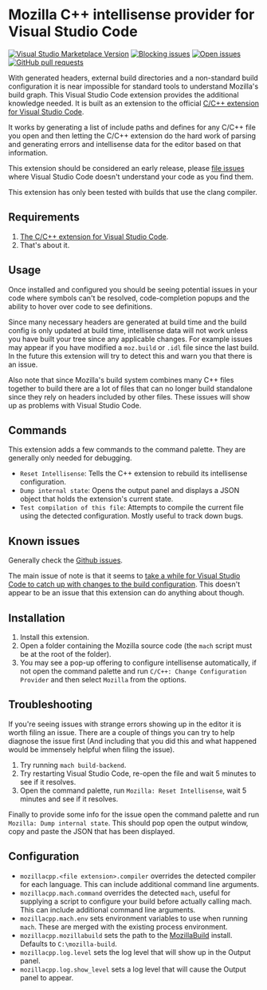 # Mozilla C++ intellisense provider for Visual Studio Code

[![Visual Studio Marketplace Version](https://img.shields.io/visual-studio-marketplace/v/fractalbrew.mozillacpp.svg?style=popout)](https://marketplace.visualstudio.com/items?itemName=fractalbrew.mozillacpp)
[![Blocking issues](https://img.shields.io/github/issues-raw/mossop/vscode-mozillacpp/blocking.svg?style=popout)](https://github.com/Mossop/vscode-mozillacpp/issues?q=is%3Aopen+is%3Aissue+label%3Ablocking)
[![Open issues](https://img.shields.io/github/issues-raw/mossop/vscode-mozillacpp.svg?style=popout)](https://github.com/Mossop/vscode-mozillacpp/issues)
[![GitHub pull requests](https://img.shields.io/github/issues-pr-raw/mossop/vscode-mozillacpp.svg?style=popout)](https://github.com/Mossop/vscode-mozillacpp/pulls)

With generated headers, external build directories and a non-standard build
configuration it is near impossible for standard tools to understand Mozilla's
build graph. This Visual Studio Code extension provides the additional knowledge
needed. It is built as an extension to the official [C/C++ extension for Visual Studio Code](https://marketplace.visualstudio.com/items?itemName=ms-vscode.cpptools).

It works by generating a list of include paths and defines for any C/C++ file
you open and then letting the C/C++ extension do the hard work of parsing and
generating errors and intellisense data for the editor based on that
information.

This extension should be considered an early release, please [file issues](https://github.com/Mossop/vscode-mozillacpp/issues/new)
where Visual Studio Code doesn't understand your code as you find them.

This extension has only been tested with builds that use the clang compiler.

## Requirements

1. [The C/C++ extension for Visual Studio Code](https://marketplace.visualstudio.com/items?itemName=ms-vscode.cpptools).
2. That's about it.

## Usage

Once installed and configured you should be seeing potential issues in your code
where symbols can't be resolved, code-completion popups and the ability to
hover over code to see definitions.

Since many necessary headers are generated at build time and the build config
is only updated at build time, intellisense data will not work unless you have
built your tree since any applicable changes. For example issues may appear if
you have modified a `moz.build` or `.idl` file since the last build. In the
future this extension will try to detect this and warn you that there is an
issue.

Also note that since Mozilla's build system combines many C++ files together to
build there are a lot of files that can no longer build standalone since they
rely on headers included by other files. These issues will show up as problems
with Visual Studio Code.

## Commands

This extension adds a few commands to the command palette. They are generally
only needed for debugging.

* `Reset Intellisense`: Tells the C++ extension to rebuild its intellisense
  configuration.
* `Dump internal state`: Opens the output panel and displays a JSON object that
  holds the extension's current state.
* `Test compilation of this file`: Attempts to compile the current file using the
  detected configuration. Mostly useful to track down bugs.

## Known issues

Generally check the [Github issues](https://github.com/Mossop/vscode-mozillacpp/issues).

The main issue of note is that it seems to [take a while for Visual Studio Code
to catch up with changes to the build configuration](https://github.com/Mossop/vscode-mozillacpp/issues/8).
This doesn't appear to be an issue that this extension can do anything about
though.

## Installation

1. Install this extension.
2. Open a folder containing the Mozilla source code (the `mach` script must be
   at the root of the folder).
3. You may see a pop-up offering to configure intellisense automatically, if not
   open the command palette and run `C/C++: Change Configuration Provider` and
   then select `Mozilla` from the options.

## Troubleshooting

If you're seeing issues with strange errors showing up in the editor it is worth
filing an issue. There are a couple of things you can try to help diagnose the
issue first (And including that you did this and what happened would be
immensely helpful when filing the issue).

1. Try running `mach build-backend`.
2. Try restarting Visual Studio Code, re-open the file and wait 5 minutes to
   see if it resolves.
3. Open the command palette, run `Mozilla: Reset Intellisense`, wait 5 minutes
   and see if it resolves.

Finally to provide some info for the issue open the command palette and run
`Mozilla: Dump internal state`. This should pop open the output window, copy and
paste the JSON that has been displayed.

## Configuration

* `mozillacpp.<file extension>.compiler` overrides the detected compiler for each
  language. This can include additional command line arguments.
* `mozillacpp.mach.command` overrides the detected `mach`, useful for supplying
  a script to configure your build before actually calling mach. This can
  include additional command line arguments.
* `mozillacpp.mach.env` sets environment variables to use when running `mach`.
  These are merged with the existing process environment.
* `mozillacpp.mozillabuild` sets the path to the [MozillaBuild](https://wiki.mozilla.org/MozillaBuild)
  install. Defaults to `C:\mozilla-build`.
* `mozillacpp.log.level` sets the log level that will show up in the Output
  panel.
* `mozillacpp.log.show_level` sets a log level that will cause the Output panel
  to appear.
